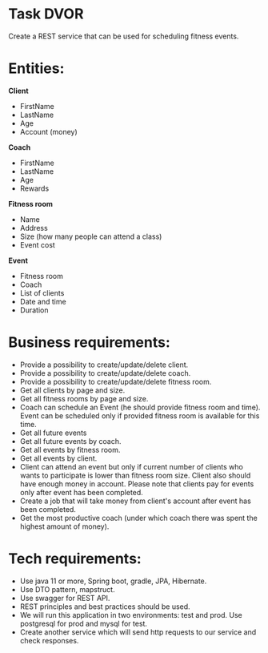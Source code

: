 # **Task DVOR**

Create a REST service that can be used for scheduling fitness events.

# Entities:

**Client**

- FirstName
- LastName
- Age
- Account (money)

**Coach**

- FirstName
- LastName
- Age
- Rewards

**Fitness room**

- Name
- Address
- Size (how many people can attend a class)
- Event cost

**Event**

- Fitness room
- Coach
- List of clients
- Date and time
- Duration

# Business requirements:

- Provide a possibility to create/update/delete client.
- Provide a possibility to create/update/delete coach.
- Provide a possibility to create/update/delete fitness room.
- Get all clients by page and size.
- Get all fitness rooms by page and size.
- Coach can schedule an Event (he should provide fitness room and time). Event can be scheduled only if provided fitness room is available for this time.
- Get all future events
- Get all future events by coach.
- Get all events by fitness room.
- Get all events by client.
- Client can attend an event but only if current number of clients who wants to participate is lower than fitness room size. Client also should have enough money in account. Please note that clients pay for events only after event has been completed.
- Create a job that will take money from client's account after event has been completed.
- Get the most productive coach (under which coach there was spent the highest amount of money).

# Tech requirements:

- Use java 11 or more, Spring boot, gradle, JPA, Hibernate.
- Use DTO pattern, mapstruct.
- Use swagger for REST API.
- REST principles and best practices should be used.
- We will run this application in two environments: test and prod. Use postgresql for prod and mysql for test.
- Create another service which will send http requests to our service and check responses.